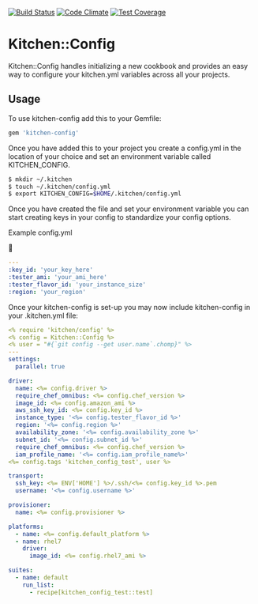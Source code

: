 [![Build Status](https://travis-ci.org/callmeradical/kitchen-config.svg?branch=master)](https://travis-ci.org/callmeradical/kitchen-config)
[![Code Climate](https://codeclimate.com/github/callmeradical/kitchen-config/badges/gpa.svg)](https://codeclimate.com/github/callmeradical/kitchen-config)
[![Test Coverage](https://codeclimate.com/github/callmeradical/kitchen-config/badges/coverage.svg)](https://codeclimate.com/github/callmeradical/kitchen-config/coverage)
# Kitchen::Config

Kitchen::Config handles initializing a new cookbook and provides an easy way to configure your kitchen.yml variables across all your projects.

## Usage

To use kitchen-config add this to your Gemfile:
```ruby
gem 'kitchen-config'
```

Once you have added this to your project you create a config.yml in the location of your choice and set an environment variable called KITCHEN_CONFIG.

```bash
$ mkdir ~/.kitchen
$ touch ~/.kitchen/config.yml
$ export KITCHEN_CONFIG=$HOME/.kitchen/config.yml
```



Once you have created the file and set your environment variable you can start creating keys in your config to standardize your config options.

Example config.yml



```yaml
---
:key_id: 'your_key_here'
:tester_ami: 'your_ami_here'
:tester_flavor_id: 'your_instance_size'
:region: 'your_region'

```



Once your kitchen-config is set-up you may now include kitchen-config in your .kitchen.yml file:

```yaml
<% require 'kitchen/config' %>
<% config = Kitchen::Config %>
<% user = "#{`git config --get user.name`.chomp}" %>
---
settings:
  parallel: true

driver:
  name: <%= config.driver %>
  require_chef_omnibus: <%= config.chef_version %>
  image_id: <%= config.amazon_ami %>
  aws_ssh_key_id: <%= config.key_id %>
  instance_type: '<%= config.tester_flavor_id %>'
  region: '<%= config.region %>'
  availability_zone: '<%= config.availability_zone %>'
  subnet_id: '<%= config.subnet_id %>'
  require_chef_omnibus: <%= config.chef_version %>
  iam_profile_name: '<%= config.iam_profile_name%>'
<%= config.tags 'kitchen_config_test', user %>

transport:
  ssh_key: <%= ENV['HOME'] %>/.ssh/<%= config.key_id %>.pem
  username: '<%= config.username %>'

provisioner:
  name: <%= config.provisioner %>

platforms:
  - name: <%= config.default_platform %>
  - name: rhel7
    driver:
      image_id: <%= config.rhel7_ami %>

suites:
  - name: default
    run_list:
      - recipe[kitchen_config_test::test]
```



